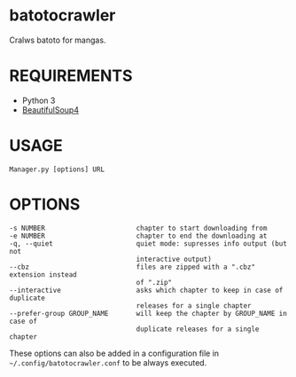batotocrawler
=============

Cralws batoto for mangas.

# REQUIREMENTS
- Python 3
- [BeautifulSoup4](http://www.crummy.com/software/BeautifulSoup/)

# USAGE
    Manager.py [options] URL

# OPTIONS
    -s NUMBER                       chapter to start downloading from
    -e NUMBER                       chapter to end the downloading at
    -q, --quiet                     quiet mode: supresses info output (but not
                                    interactive output)
    --cbz                           files are zipped with a ".cbz" extension instead
                                    of ".zip"
    --interactive                   asks which chapter to keep in case of duplicate
                                    releases for a single chapter
    --prefer-group GROUP_NAME       will keep the chapter by GROUP_NAME in case of
                                    duplicate releases for a single chapter

These options can also be added in a configuration file in `~/.config/batotocrawler.conf` to be always executed.
